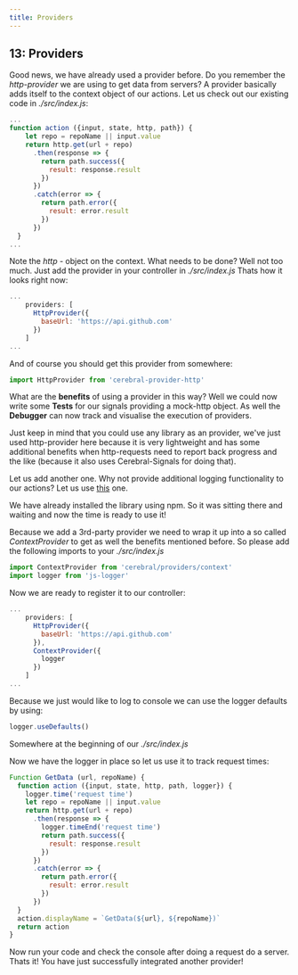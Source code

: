 ```yaml
---
title: Providers
---
```


## 13: Providers

Good news, we have already used a provider before. Do you remember the *http-provider* we are using to get data from servers? 
A provider basically adds itself to the context object of our actions. Let us check out our existing code in *./src/index.js*:
```js
...
function action ({input, state, http, path}) {
    let repo = repoName || input.value
    return http.get(url + repo)
      .then(response => {
        return path.success({
          result: response.result
        })
      })
      .catch(error => {
        return path.error({
          result: error.result
        })
      })
  }
...

``` 
Note the *http* - object on the context.
What needs to be done? Well not too much. Just add the provider in your controller in *./src/index.js*
Thats how it looks right now:
```js
...
    providers: [
      HttpProvider({
        baseUrl: 'https://api.github.com'
      })
    ]
...
```
And of course you should get this provider from somewhere:
```js
import HttpProvider from 'cerebral-provider-http'
```

What are the **benefits** of using a provider in this way?
Well we could now write some **Tests** for our signals providing a mock-http object.
As well the **Debugger** can now track and visualise the execution of providers.

Just keep in mind that you could use any library as an provider, we've just used http-provider here because it is very lightweight and has some additional benefits when http-requests need to report back progress and the like (because it also uses Cerebral-Signals for doing that).

Let us add another one. Why not provide additional logging functionality to our actions?
Let us use [this](https://github.com/jonnyreeves/js-logger) one.

We have already installed the library using npm. So it was sitting there and waiting and now the time is ready to use it!

Because we add a 3rd-party provider we need to wrap it up into a so called *ContextProvider* to get as well the benefits mentioned before.
So please add the following imports to your *./src/index.js*
```js
import ContextProvider from 'cerebral/providers/context'
import logger from 'js-logger'
```

Now we are ready to register it to our controller:
```js
...
    providers: [
      HttpProvider({
        baseUrl: 'https://api.github.com'
      }), 
      ContextProvider({
 		logger
      })
    ]
...
```

Because we just would like to log to console we can use the logger defaults by using:

```js
logger.useDefaults()
```
Somewhere at the beginning of our *./src/index.js*

Now we have the logger in place so let us use it to track request times:
```js
Function GetData (url, repoName) {
  function action ({input, state, http, path, logger}) {
    logger.time('request time')
    let repo = repoName || input.value
    return http.get(url + repo)
      .then(response => {
        logger.timeEnd('request time')
        return path.success({
          result: response.result
        })
      })
      .catch(error => {
        return path.error({
          result: error.result
        })
      })
  }
  action.displayName = `GetData(${url}, ${repoName})`
  return action
}
```
Now run your code and check the console after doing a request do a server.
Thats it! You have just successfully integrated another provider!